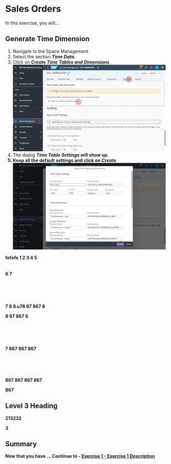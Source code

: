 # Sales Orders

In this exercise, you will...



## Generate Time Dimension
1. Navigate to the Space Management
2. Select the section <b><i>Time Data</i></b>.
3. Click on <b><i>Create Time Tables and Dimensions</i></b>
  <br>![](/exercises/ex3/images/create_time_dimension_01.png)
4. The dialog <b><i>Time Table Settings</i><b> will show up.
5. Keep all the default settings and click on <b><i>Create</i></b>
  <br>![](/exercises/ex3/images/create_time_dimension_02.png)



fefefe
1
2
3
4
5
<br>
<br>
<br>
6
7
<br>
<br>
<br>
<br>
<br>
<br>
7
8
8
u78
87
867
8

8
67
867
6
<br><br>
<br>
<br>
<br>
<br>
7
867
867
867

<br>
<br>
<br>
<br>
867
867
867
867

867
## Level 3 Heading
213232

3

## Summary

Now that you have ... 
Continue to - [Exercise 1 - Exercise 1 Description](../ex1/README.md)
